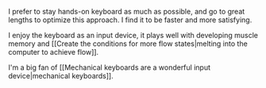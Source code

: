 I prefer to stay hands-on keyboard as much as possible, and go to great lengths to optimize this approach. I find it to be faster and more satisfying.

I enjoy the keyboard as an input device, it plays well with developing muscle memory and [[Create the conditions for more flow states|melting into the computer to achieve flow]].

I'm a big fan of [[Mechanical keyboards are a wonderful input device|mechanical keyboards]].
